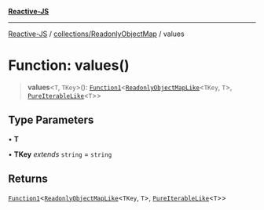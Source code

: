 [**Reactive-JS**](../../../README.md)

***

[Reactive-JS](../../../README.md) / [collections/ReadonlyObjectMap](../README.md) / values

# Function: values()

> **values**\<`T`, `TKey`\>(): [`Function1`](../../../functions/type-aliases/Function1.md)\<[`ReadonlyObjectMapLike`](../../type-aliases/ReadonlyObjectMapLike.md)\<`TKey`, `T`\>, [`PureIterableLike`](../../../computations/interfaces/PureIterableLike.md)\<`T`\>\>

## Type Parameters

• **T**

• **TKey** *extends* `string` = `string`

## Returns

[`Function1`](../../../functions/type-aliases/Function1.md)\<[`ReadonlyObjectMapLike`](../../type-aliases/ReadonlyObjectMapLike.md)\<`TKey`, `T`\>, [`PureIterableLike`](../../../computations/interfaces/PureIterableLike.md)\<`T`\>\>
